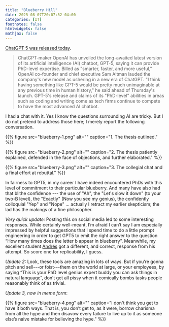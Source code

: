 ```yaml
---
title: "Blueberry Hill"
date: 2025-08-07T20:07:52-04:00
categories: [IT]
footnotes: false
htmlwidgets: false
mathjax: false
---
```



[ChatGPT 5 was released today](https://www.bbc.com/news/articles/cy5prvgw0r1o). 


> ChatGPT-maker OpenAI has unveiled the long-awaited latest version of its artificial intelligence (AI) chatbot, GPT-5, saying it can provide PhD-level expertise. Billed as "smarter, faster, and more useful," OpenAI co-founder and chief executive Sam Altman lauded the company's new model as ushering in a new era of ChatGPT. "I think having something like GPT-5 would be pretty much unimaginable at any previous time in human history," he said ahead of Thursday's launch. GPT-5's release and claims of its "PhD-level" abilities in areas such as coding and writing come as tech firms continue to compete to have the most advanced AI chatbot.


I had a chat with it. Yes I know the questions surrounding AI are tricky. But I do not pretend to address those here; I merely report the following conversation.


{{% figure src="blueberry-1.png" alt="" caption="1. The thesis outlined." %}}


{{% figure src="blueberry-2.png" alt="" caption="2. The thesis patiently explained, defended in the face of objections, and further elaborated." %}}


{{% figure src="blueberry-3.png" alt="" caption="3. The collegial chat and a final effort at rebuttal." %}}

In fairness to GPT5, in my career I have indeed encountered PhDs with this level of commitment to their particular blueberry. And many have also had that blithe confidence --- the use of "Ah", the "Let's slow it down" (to your two-B level), the "Exactly" (Now you see my genius), the confidently colloquial "Yep" and "Nope" ... actually I retract my earlier skepticism; the lad has the makings of a fine philosopher.



_Very quick update:_ Posting this on social media led to some interesting responses. While certainly well-meant, I’m afraid I can’t say I am especially impressed by helpful suggestions that I spend time to do a little prompt engineering in order to get GPT5 to emit the right answer to the question “How many times does the letter b appear in blueberry”. Meanwhile, my excellent student [Andrés](https://acastroaraujo.github.io/blog/) got a different, and correct, response from his attempt. So score one for replicability, I guess.

_Update 2:_ Look, these tools are amazing in lots of ways. But if you’re gonna pitch and sell---or foist---them on the world at large, or your employees, by saying “This is your PhD level genius expert buddy you can ask things in natural language”, don’t get all pissy when it comically bombs tasks people reasonably think of as trivial.

_Update 3, now in meme form_:

{{% figure src="blueberry-4.png" alt="" caption="I don't think you get to have it both ways. That is, you don’t get to, as it were, borrow charisma from all the hype and then disavow every failure to live up to it as someone else’s naive mistake for believing the hype." %}}
